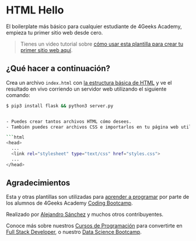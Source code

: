 # HTML Hello

El boilerplate más básico para cualquier estudiante de 4Geeks Academy, empieza tu primer sitio web desde cero.

> Tienes un video tutorial sobre [cómo usar esta plantilla para crear tu primer sitio web aquí](https://youtu.be/dfbDCMu_p-0).

## ¿Qué hacer a continuación?

Crea un archivo `index.html` con [la estructura básica de HTML](https://4geeks.com/es/lesson/what-is-html-learn-html-es#estructura-de-pgina) y ve el resultado en vivo corriendo un servidor web utilizando el siguiente comando:

```bash
$ pip3 install flask && python3 server.py


- Puedes crear tantos archivos HTML cómo desees.
- También puedes crear archivos CSS e importarlos en tu página web utilizando una etiqueta `<link>` ubicándola entre las etiquetas `<head></head>`, de la siguiente manera:

```html
<head>
  ...
  <link rel="stylesheet" type="text/css" href="styles.css">
  ...
</head>
```


## Agradecimientos

Esta y otras plantillas son utilizadas para [aprender a programar](https://4geeksacademy.com/es/aprender-a-programar/aprender-a-programar-desde-cero) por parte de los alumnos de 4Geeks Academy [Coding Bootcamp](https://4geeksacademy.com/us/coding-bootcamp). 

Realizado por [Alejandro Sánchez](https://twitter.com/alesanchezr) y muchos otros contribuyentes. 

Conoce más sobre nuestros [Cursos de Programación](https://4geeksacademy.com/es/curso-de-programacion-desde-cero/?lang=es) para convertirte en [Full Stack Developer](https://4geeksacademy.com/es/desarrollador-full-stack/desarrollador-full-stack), o nuestro [Data Science Bootcamp](https://4geeksacademy.com/es/coding-bootcamps/curso-datascience-machine-learning).
